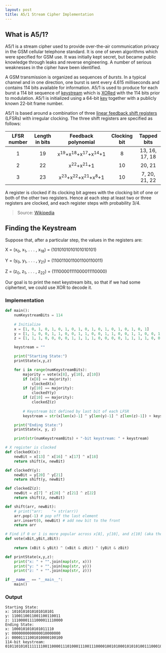 ```yaml
---
layout: post
title: A5/1 Stream Cipher Implementation
---
```

## What is A5/1?
A5/1 is a stream cipher used to provide over-the-air communication privacy in the GSM cellular telephone standard. It is one of seven algorithms which were specified for GSM use. It was initially kept secret, but became public knowledge through leaks and reverse engineering. A number of serious weaknesses in the cipher have been identified.

A GSM transmission is organized as sequences of _bursts_. In a typical channel and in one direction, one burst is sent every 4.615 milliseconds and contains 114 bits available for information. A5/1 is used to produce for each burst a 114 bit sequence of [keystream](https://en.wikipedia.org/wiki/Keystream "Keystream") which is [XORed](https://en.wikipedia.org/wiki/XOR "XOR") with the 114 bits prior to modulation. A5/1 is initialized using a 64-bit [key](https://en.wikipedia.org/wiki/Key_(cryptography) "Key (cryptography)") together with a publicly known 22-bit frame number.

A5/1 is based around a combination of three [linear feedback shift registers](https://en.wikipedia.org/wiki/Linear_feedback_shift_register "Linear feedback shift register") (LFSRs) with irregular clocking. The three shift registers are specified as follows:

| LFSR number | Length in bits |              Feedback polynomial              | Clocking bit |   Tapped bits  |
|:-----------:|:--------------:|:---------------------------------------------:|:------------:|:--------------:|
| 1           | 19             | x<sup>19</sup>+x<sup>18</sup>+x<sup>17</sup>+x<sup>14</sup>+1       | 8            | 13, 16, 17, 18 |
| 2           | 22             |  x<sup>22</sup>+x<sup>21</sup>+1         | 10           | 20, 21         |
| 3           | 23             |  x<sup>23</sup>+x<sup>22</sup>+x<sup>21</sup>+x<sup>8</sup>+1 | 10           | 7, 20, 21, 22  |

A register is clocked if its clocking bit agrees with the clocking bit of one or both of the other two registers. Hence at each step at least two or three registers are clocked, and each register steps with probability 3/4.

> Source: [Wikipedia](https://en.wikipedia.org/wiki/A5/1)

## Finding the Keystream
Suppose that, after a particular step, the values in the registers are:

X = (x<sub>0</sub>, x<sub>1</sub>, . . . , x<sub>18</sub>) = (1010101010101010101)

Y = (y<sub>0</sub>, y<sub>1</sub>, . . . , y<sub>21</sub>) = (1100110011001100110011)

Z = (z<sub>0</sub>, z<sub>1</sub>, . . . , z<sub>22</sub>) = (11100001111000011110000)

Our goal is to print the next keystream bits, so that if we had some ciphertext, we could use XOR to decode it.

### Implementation
```python
def main():
    numKeystreamBits = 114
    
    # Initialize
    x = [1, 0, 1, 0, 1, 0, 1, 0, 1, 0, 1, 0, 1, 0, 1, 0, 1, 0, 1]
    y = [1, 1, 0, 0, 1, 1, 0, 0, 1, 1, 0, 0, 1, 1, 0, 0, 1, 1, 0, 0, 1, 1]
    z = [1, 1, 1, 0, 0, 0, 0, 1, 1, 1, 1, 0, 0, 0, 0, 1, 1, 1, 1, 0, 0, 0, 0]

    keystream = ""

    print("Starting State:")
    printState(x,y,z)

    for i in range(numKeystreamBits):
        majority = vote(x[8], y[10], z[10])
        if (x[8] == majority):
            clockedX(x)
        if (y[10] == majority):
            clockedY(y)
        if (z[10] == majority):
            clockedZ(z)
        
        # Keystream bit defined by last bit of each LFSR
        keystream = str(x[len(x)-1] ^ y[len(y)-1] ^ z[len(z)-1]) + keystream

    print("Ending State:")
    printState(x, y, z)

    print(str(numKeystreamBits) + "-bit keystream: " + keystream)

# X register is clocked
def clockedX(x):
    newBit = x[13] ^ x[16] ^ x[17] ^ x[18]
    return shift(x, newBit)

def clockedY(y):
    newBit = y[20] ^ y[21]
    return shift(y, newBit)

def clockedZ(z):
    newBit = z[7] ^ z[20] ^ z[21] ^ z[22]
    return shift(z, newBit)

def shift(arr, newBit):
    # print("arr:    "+ str(arr))
    arr.pop(-1) # pop off the last element
    arr.insert(0, newBit) # add new bit to the front
    return arr

# Find if 0 or 1 is more popular across x[8], y[10], and z[10] (aka the clocking bits)
def vote(xBit,yBit,zBit):
    
    return (xBit & yBit) ^ (xBit & zBit) ^ (yBit & zBit)

def printState(x,y,z):
    print("x: " + "".join(map(str, x)))
    print("y: " + "".join(map(str, y)))
    print("z: " + "".join(map(str, z)))

if __name__ == "__main__":
    main()
```

### Output
```
Starting State:
x: 1010101010101010101
y: 1100110011001100110011
z: 11100001111000011110000
Ending State:
x: 1000101010101011110
y: 0000000000000010000000
z: 00001111001010000100100
114-bit keystream: 010110101011111110011000011101000111001110000100101000101010100111000101110111100110011000000111100000111011000001
```